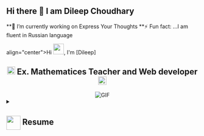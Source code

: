 ## Hi there 👋 I am Dileep Choudhary
**🔭 I’m currently working on Express Your Thoughts
**⚡ Fun fact: ...I am fluent in Russian language

align="center">Hi <img src="https://github.com/dileep53matrix/dileep53matrix/blob/main/icons/Hi.gif" width="28px"/>, I'm [Dileep]</h1>
<h2 align="center">
  <img src="https://komarev.com/ghpvc/?username=[dileep53matrix]&color=dc143c&style=for-the-badge" alt="Profile Views" style="height:21px;">
  Ex. Mathematices Teacher and Web developer
  <a href="https://[www.linkedin.com/in/dileep-choudhary-a01699270]">
    <img src="https://img.shields.io/badge/Portfolio-543DE0?style=for-the-badge&logo=About.me&logoColor=white" alt="Portfolio" style="height:22px;">
  </a>
</h2>
<div align="center">
 <img alt="GIF" src="https://media4.giphy.com/media/11KzOet1ElBDz2/giphy.gif?cid=6c09b952ufa3xxbbm0mpuadm2zaik3wjp4m9luz2ly0lyz8d&ep=v1_internal_gif_by_id&rid=giphy.gif&ct=g" />
</div>
<details>
 <summary>
    <h2> 
      <img align="center" src="https://github.com/[Dileep Choudhary]/[Dileep Choudhary]/blob/main/icons/about.png" width="37" /> 
    Resume
    </h2>
</summary>

 <details>
  <summary><h4> <img align="center" src="https://github.com/[Dileep Choudhary]/[Dileep Choudhary]/blob/main/icons/academics.gif" width="29"/> Academics</h4></summary>
  <span><img src="https://img.shields.io/badge/BTECH-[VTU BANGALORE]-1877F2?style=for-the-badge"></span>
 </details>

 <details>
  <summary><h4> <img align="center" src="https://github.com/[Dileep Choudhary]/[Dileep Choudhary]/blob/main/icons/experience.gif" width="29"/> Experience</h4></summary>
  - **[Your Role] ** at [SPORTS ASSOCIATION OF TONK] | [CEO]
    - [Working ......]
    <summary><h4> <img align="center" src="https://github.com/[Dileep Choudhary]/[Dileep Choudhary]/blob/main/icons/experience.gif" width="29"/> Experience</h4></summary>
  - **[Your Role] ** at [EXPRESS YOUR THOUGHTS | [CEO]
    - [Working ......]
 </details>
</details>
